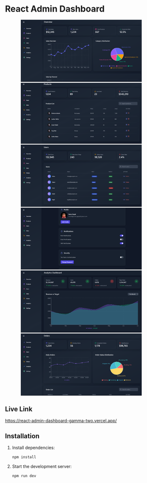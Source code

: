 

# React Admin Dashboard

<p align="center">
  <img src="src/assets/one.png" alt="Screenshot 1" width="400" />
  <img src="src/assets/two.png" alt="Screenshot 2" width="400" />
  <img src="src/assets/three.png" alt="Screenshot 2" width="400" />
  <img src="src/assets/four.png" alt="Screenshot 2" width="400" />
  <img src="src/assets/five.png" alt="Screenshot 2" width="400" />
  <img src="src/assets/six.png" alt="Screenshot 2" width="400" />
</p>

## Live Link
   https://react-admin-dashboard-gamma-two.vercel.app/


## Installation

1. Install dependencies:
   ```bash
   npm install
   ```
2. Start the development server:
   ```bash
   npm run dev
   ```